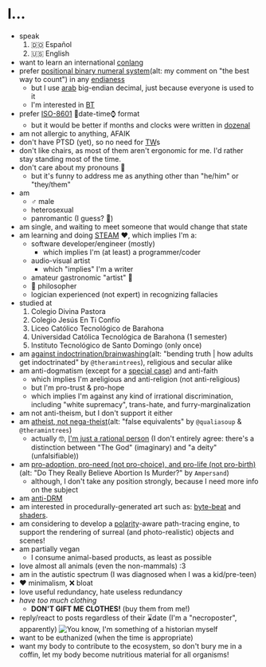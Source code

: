 # I...

- speak
	1. 🇩🇴 Español
	2. 🇺🇸 English
- want to learn an international [conlang](https://en.wikipedia.org/wiki/Constructed_language)
- prefer [positional binary numeral system](https://youtu.be/watch?v=rDDaEVcwIJM&lc=Ugz3BY_7q89KIOJSYph4AaABAg)(alt: my comment on "the best way to count") in any [endianess](https://en.wikipedia.org/wiki/Endianess#In_real_life)
	- but I use [arab](https://en.wikipedia.org/wiki/Arabic_digits) big-endian decimal, just because everyone is used to it
	- I'm interested in [BT](https://en.wikipedia.org/wiki/Balanced_ternary)
- prefer [ISO-8601](https://en.wikipedia.org/wiki/ISO_8601) 📅date-time⌚ format
	- but it would be better if months and clocks were written in [dozenal](https://en.wikipedia.org/wiki/Duodecimal)
- am not allergic to anything, AFAIK
- don't have PTSD (yet), so no need for [TW](https://en.wikipedia.org/wiki/Trigger_warning)s
- don't like chairs, as most of them aren't ergonomic for me. I'd rather stay standing most of the time.
- don't care about my pronouns 🤷
	- but it's funny to address me as anything other than "he/him" or "they/them"
- am
	- ♂️ male
	- heterosexual
	- panromantic (I guess? 🤔)
- am single, and waiting to meet someone that would change that state
- am learning and doing [STEAM](https://en.wikipedia.org/wiki/STEAM_fields) ❤, which implies I'm a:
	- software developer/engineer (mostly)
		- which implies I'm (at least) a programmer/coder
	- audio-visual artist
		- which "implies" I'm a writer
	- amateur gastronomic "artist" 🤌
	- 💭 philosopher
	- logician experienced (not expert) in recognizing fallacies
- studied at
	1. Colegio Divina Pastora
	2. Colegio Jesús En Ti Confío
	3. Liceo Católico Tecnológico de Barahona
	4. Universidad Católica Tecnológica de Barahona (1 semester)
	5. Instituto Tecnológico de Santo Domingo (only once)
- am [against indoctrination/brainwashing](https://youtu.be/IaUhR-tRkHY)(alt: "bending truth \| how adults get indoctrinated" by `@theramintrees`), religious and secular alike
- am anti-dogmatism (except for a [special case](https://rudxain.github.io/blog/post/dogma_non-sentient)) and anti-faith
	- which implies I'm areligious and anti-religion (not anti-religious)
	- but I'm pro-trust & pro-hope
	- which implies I'm against any kind of irrational discrimination, including "white supremacy", trans-hate, and furry-marginalization
- am not anti-theism, but I don't support it either
- am [atheist, not nega-theist](https://youtu.be/e-2WZsP6LA0?t=350)(alt: "false equivalents" by `@qualiasoup` & `@theramintrees`)
	- actually 🤓, [I'm just a rational person](https://www.whywontgodhealamputees.com/no-atheists.htm) (I don't entirely agree: there's a distinction between "The God" (imaginary) and "a deity" (unfalsifiable))
- am [pro-adoption, pro-need (not pro-choice), and pro-life (not pro-birth)](https://amptoons.com/blog/?p=13565)(alt: "Do They Really Believe Abortion Is Murder?" by `Ampersand`)
	- although, I don't take any position strongly, because I need more info on the subject
- am [anti-DRM](https://defectivebydesign.org)
- am interested in procedurally-generated art such as: [byte-beat](http://canonical.org/~kragen/bytebeat/) and [shaders](https://www.shadertoy.com/view/cldXzM).
- am considering to develop a [polarity](https://en.wikipedia.org/wiki/Polarization_(waves))-aware path-tracing engine, to support the rendering of surreal (and photo-realistic) objects and scenes!
- am partially vegan
	- I consume animal-based products, as least as possible
- love almost all animals (even the non-mammals) :3
- am in the autistic spectrum (I was diagnosed when I was a kid/pre-teen)
- ❤ minimalism, ❌ bloat
- love useful redundancy, hate useless redundancy
- *have too much clothing*
	- **DON'T GIFT ME CLOTHES!** (buy them from me!)
- reply/react to posts regardless of their ⌛date (I'm a "necroposter", apparently) ![You know, I'm something of a historian myself](https://pbs.twimg.com/media/FFcEIG5WQAgBo33.jpg)
- want to be euthanized (when the time is appropriate)
- want my body to contribute to the ecosystem, so don't bury me in a coffin, let my body become nutritious material for all organisms!
